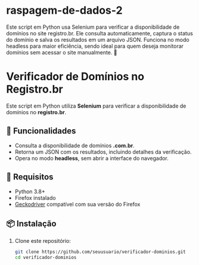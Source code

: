 # raspagem-de-dados-2
Este script em Python usa Selenium para verificar a disponibilidade de domínios no site registro.br. Ele consulta automaticamente, captura o status do domínio e salva os resultados em um arquivo JSON. Funciona no modo headless para maior eficiência, sendo ideal para quem deseja monitorar domínios sem acessar o site manualmente. 🚀

# Verificador de Domínios no Registro.br

Este script em Python utiliza **Selenium** para verificar a disponibilidade de domínios no **registro.br**.

## 📌 Funcionalidades

- Consulta a disponibilidade de domínios **.com.br**.
- Retorna um JSON com os resultados, incluindo detalhes da verificação.
- Opera no modo **headless**, sem abrir a interface do navegador.

## 🚀 Requisitos

- Python 3.8+
- Firefox instalado
- [Geckodriver](https://github.com/mozilla/geckodriver/releases) compatível com sua versão do Firefox

## 📦 Instalação

1. Clone este repositório:
   ```bash
   git clone https://github.com/seuusuario/verificador-dominios.git
   cd verificador-dominios
